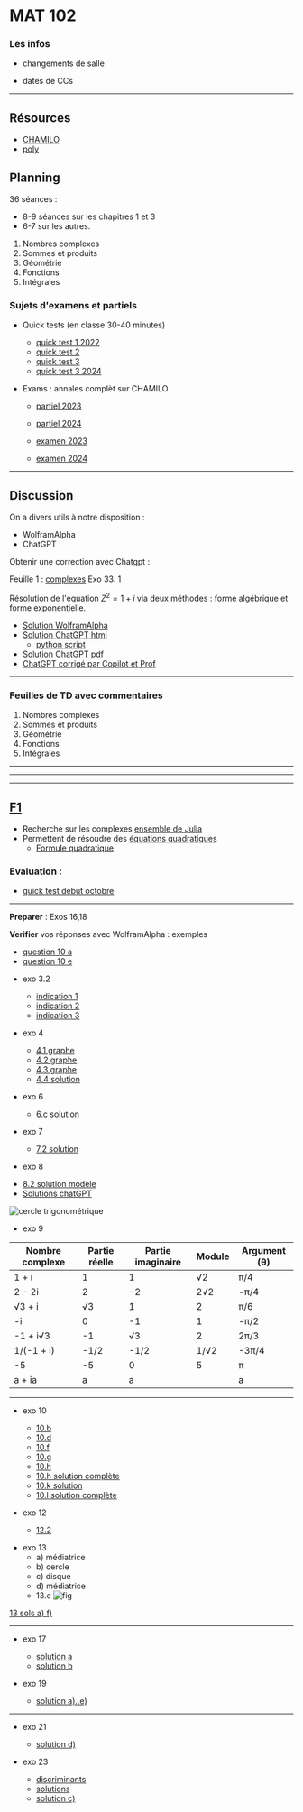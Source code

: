 # MAT 102

### Les infos 
- changements de salle
- dates de CCs

    <!-- - **Vendredi 13/12/2024 D004.** -->
    <!--    -  18 octobre, DLST D102. -->

    <!-- - **IMPORTANT quick test 2 27/11/2024** -->

---


## Résources 

- [CHAMILO](https://chamilo.univ-grenoble-alpes.fr/courses/GBX1MT12/)
- [poly](./polyMAT102-main.pdf) 

## Planning

36 séances :

* 8-9 séances sur les chapitres 1 et 3
* 6-7 sur les autres.

1. Nombres complexes
1. Sommes et produits
1. Géométrie 
1. Fonctions 
1. Intégrales 


### Sujets d'examens et partiels

- Quick tests (en classe 30-40 minutes)
    - [quick test 1 2022](./quick_test.pdf)
    - [quick test 2](qt2.pdf)
    - [quick test 3](qt3.pdf)
    - [quick test 3 2024](./qt2_2024.pdf)


- Exams : annales complèt sur CHAMILO

    - [partiel  2023](./Annales/2023-octobre.pdf)
    - [partiel  2024](./Annales/2024-octobre-corr.pdf)

    - [examen 2023](./Annales/2023-final.pdf)
    - [examen 2024](./Annales/2024-final-corr.pdf)

<!-- ![fig1](./fig_2022.png) -->
<!-- ![fig1](./fig_2023.png) -->


---

## Discussion 

On a divers utils à notre disposition :

- WolframAlpha
- ChatGPT

<!-- ``` -->
<!-- Write a story about about Lynna --> 
<!-- who is late for  her math class --> 
<!-- but makes up to the teacher --> 
<!-- by buying a hot chocolate for him -->

<!-- ``` -->

<!-- And [here is the result](./story.md) -->
<!-- et en français [ici](./story_french.md). -->

<!-- ### Plus serieusement --> 

Obtenir une correction avec Chatgpt :

Feuille 1 : [complexes](./Fiche1-complexes.pdf)
Exo 33. 1

Résolution de l'équation $Z^2 = 1 + i$ via deux méthodes : forme algébrique et forme exponentielle.


- [Solution WolframAlpha](https://www.wolframalpha.com/input/?i=solve+z%5E2+%3D+1+%2B+i)
- [Solution ChatGPT html](./chatgpt.html)
    - [python script](./clean_gpt.md)
- [Solution ChatGPT pdf](./chatgpt.pdf)
- [ChatGPT corrigé par Copilot et Prof](./chatgpt_corrected.html)

---

### Feuilles de TD avec commentaires

1. Nombres complexes
1. Sommes et produits
1. Géométrie 
1. Fonctions 
1. Intégrales 


---

 <!-- 16-17 -->

<!-- 15.5 /16 -->


<!-- **nombres complexes** -->

<!-- - [lapin de Douady](https://youtu.be/JttLtB0Gkdk ) -->
<!-- <!-1- - [mandelbrottle](https://github.com/macbuse/Mandelbrottle/blob/master/mandelbrotlle_coke.ipynb) -1-> -->

<!-- --- -->


<!-- --- -->

<!-- [F5](./Fiche5-integrales.pdf) -->

<!-- - [exo 5](./Fiche5Ex5.pdf) -->
<!-- - [exo 6](./Fiche5Ex6.pdf) -->
<!-- - [exo 7](./Fiche5Ex7.pdf) -->

<!-- - [exo 8b](https://www.wolframalpha.com/input?i=primitive++sqrt%28t%5E2+-+4%29) -->
<!-- - [exo 8c](https://www.wolframalpha.com/input?i=primitive++sqrt%289+-+4t%5E2%29) -->
<!-- - [exo 11d](https://www.wolframalpha.com/input?i=primitive+1%2F%28x%5E2+-+3x+%2B+2%29) -->
<!-- - [exo 12e](https://www.wolframalpha.com/input?i=primitive++exp%28x%29+cos%28x%29) -->
<!-- - [exo 12h](https://www.wolframalpha.com/input?i=primitive++exp%28x%29+%28x%5E2+%2B+x+%2B+1%29) -->
<!-- - [exo 14](https://www.wolframalpha.com/input?i=primitive+sin%5E3%28x%29) -->

<!-- --- -->

---


<!-- [F4](./Fiche4-fonctions.pdf) -->

<!-- - [exo 28](https://www.wolframalpha.com/input?i=x+from+-7+to+7+plot+1%2F2+x+%2B+2+%2B+%5Clog%28%28+x-1%29%2F%28x%2B1%29%29+) -->

<!-- --- -->

<!-- ### Géométrie --> 

<!-- <!-1- --- -1-> -->

<!-- [F3](./Fiche3-geometrie.pdf) -->

<!-- **Preparer pour 12/10** exos 7 et 9 -->

<!-- [quick test géométrie 2022](./qt3.pdf) -->

<!-- --- -->

<!-- [F2](./Fiche2-sommes-produits.pdf) -->

<!-- <!-1- **Preparer pour 5/10** -1-> -->


<!-- - [quick test 2023](./qt2.pdf) -->

<!-- - [Progression arithmétique](https://fr.wikipedia.org/wiki/Suite_arithm%C3%A9tique) -->
<!-- - [Progression géométrique](https://fr.wikipedia.org/wiki/Suite_g%C3%A9om%C3%A9trique) -->
<!-- - [Série géométrique](https://fr.wikipedia.org/wiki/S%C3%A9rie_g%C3%A9om%C3%A9trique) -->
<!-- - [Somme telescopique](https://fr.wikipedia.org/wiki/Somme_t%C3%A9lescopique) -->


---

## [F1](./Fiche1-complexes.pdf)

- Recherche sur les complexes [ensemble de Julia](https://fr.wikipedia.org/wiki/Ensemble_de_Julia)
- Permettent de résoudre des [équations
quadratiques](https://fr.wikipedia.org/wiki/%C3%89quation_du_second_degr%C3%A9)
    - [Formule quadratique](https://fr.wikipedia.org/wiki/Formule_quadratique)


### Evaluation : 
- [quick test debut octobre](./quick_test.pdf)

---

**Preparer** : Exos 16,18

<!-- **Preparer** --> 
<!-- Exo 19 m) n) o) -->
<!-- Exo 20 i) j) -->

**Verifier** vos réponses avec WolframAlpha :  exemples

- [question 10 a](https://www.wolframalpha.com/input?i=simplify+%281+%2B+i%29%5E2)
- [question 10 e](https://www.wolframalpha.com/input?i=simplify+%281+%2B+2i%29%283+%2B+4i%29+)


<!-- --- -->

- exo 3.2
    - [indication
    1](https://www.wolframalpha.com/input?i=simplify+2%2F%285+-+sqrt%282%29%29)
    - [indication
    2](https://www.wolframalpha.com/input?i=simplify+5%2F%283+%2B+sqrt%282%29%29)
    - [indication
    3](https://www.wolframalpha.com/input?i=simplify+4%2F%282+-+sqrt%282%29%29)

- exo 4
    - [4.1 graphe](https://www.wolframalpha.com/input?i=plot+3x%5E2%E2%88%92x%2B2+)
    - [4.2 graphe](https://www.wolframalpha.com/input?i=plot+-5x%5E2%E2%88%929x%2B2+)
    - [4.3 graphe](https://www.wolframalpha.com/input?i=plot++3x%5E2%E2%88%924x%2B1)
    - [4.4 solution ](./sol_1_4.html)

- exo 6
    - [6.c solution](./sol_1_6_c.html)

- exo 7
    - [7.2 solution](./sol_1_7_2.html)

- exo 8
<!--     - [cercle trigonométrique](https://fr.wikipedia.org/wiki/Cercle_trigonom%C3%A9trique) -->
- [8.2 solution modèle](./sol_1_8_2.html)
- [Solutions chatGPT](./exo1.8.md)


<!-- --- -->

![cercle trigonométrique](./Unit_circle_angles_color.svg)


- exo 9


| Nombre complexe   | Partie réelle | Partie imaginaire | Module       | Argument (θ) |
|-------------------|---------------|-------------------|--------------|--------------|
| 1 + i             | 1             | 1                 | √2           | π/4          |
| 2 - 2i            | 2             | -2                | 2√2          | -π/4         |
| √3 + i            | √3            | 1                 | 2            | π/6          |
| -i                | 0             | -1                | 1            | -π/2         |
| -1 + i√3          | -1            | √3                | 2            | 2π/3         |
| 1/(-1 + i)        | -1/2          | -1/2              | 1/√2         | -3π/4        |
| -5                | -5            | 0                 | 5            | π            |
| a + ia            | a             | a                 | |a|√2        | π/4 (a>0), -3π/4 (a<0) |




---

- exo 10
    - [10.b](https://www.wolframalpha.com/input?i=simplify+%282-i%29%5E2)
    - [10.d](https://www.wolframalpha.com/input?i=simplify+%281-+i%29%282%2Bi%29)
    - [10.f](https://www.wolframalpha.com/input?i=simplify+%281-3i%29%285-2i%29)
    - [10.g](https://www.wolframalpha.com/input?i=simplify+%282%2B3i%29%5E2%282-3i%29)
    - [10.h](https://www.wolframalpha.com/input?i=simplify+%283%2Bi%29%5E3)
    - [10.h solution complète](./sol_1_10_h.html)
    - [10.k solution ](https://www.wolframalpha.com/input?i=simplify+%282%2B3i%29%5E2%2B%282-3i%29%5E2)
    - [10.l solution complète](./sol_1_10_l.html)

- exo 12
    - [12.2](./sol_1_12_3.html)


<!-- - exo  24 -->
<!-- - [solutions a,c,e](./sol_1_24_ace.md) -->


- exo 13
    - a) médiatrice
    - b) cercle
    - c) disque
    - d) médiatrice
    - 13.e ![fig](./1_13e.png)

[13 sols a) f)](/sol_1_13_af.html)

---

- exo 17
    - [solution a](./sol_1_17_a.html)
    - [solution b](./sol_17_b.html)


- exo 19
    - [solution a)..e)](./sol_1_19.pdf)

---

- exo 21
    - [solution d)](./sol_1_21_d.html)

- exo 23
    - [discriminants](./sol_1_23_disc.html)
    - [solutions](./sol_1_23_all.html)
    - [solution c)](./sol_1_23_c.html)

<!-- <!-1- ### exos avec commentaires -1-> -->

<!-- <!-1- **Exo 4** -1-> -->

<!-- <!-1- 1. pas de solution -1-> -->
<!-- <!-1- 1. [solve −5x^2−9x+2 = 0](https://www.wolframalpha.com/input?i=solve++%E2%88%925x%5E2%E2%88%929x%2B2) -1-> -->
<!-- <!-1- 1. [solve  1/3 x^2−2x+3 = 0](https://www.wolframalpha.com/input?i=solve++1%2F3+x%5E2%E2%88%922x%2B3+%3D+0) -1-> -->
<!-- <!-1- 1. [ −4x+3x^2+1 = 0](https://www.wolframalpha.com/input?i=solve+++%E2%88%924x%2B3x%5E2%2B1+%3D+0) -1-> -->


<!-- <!-1- Distance AB = longueur du vecteur A - B (et du B - A) -1-> -->

<!-- <!-1- 1. [(2, 1)  - (−1, 2)](https://www.wolframalpha.com/input?i=%282%2C+1%29++-+%28%E2%88%921%2C+2%29) -1-> -->
<!-- <!-1- 1. [(5, −3)  - (3, -1-> -->
<!-- <!-1- 1)](https://www.wolframalpha.com/input?i=%285%2C+%E2%88%923%29++-+%283%2C+1%29) -1-> -->

<!-- --- -->


<!-- **1.3.1.2 Calcul des racines carrées via la forme algébrique** -->

<!-- - [11 e](https://www.wolframalpha.com/input?i=solve+++z%5E2+%3D+8+%E2%88%92+6i) -->
<!-- - [11 f](https://www.wolframalpha.com/input?i=solve+++z%5E2+%3D++%E2%88%923+%2B+4i) -->
<!-- - [11 g](https://www.wolframalpha.com/input?i=solve+++z%5E2+%3D++%3D+7+%2B+24i) -->
<!-- - [11 h](https://www.wolframalpha.com/input?i=solve+++z%5E2+%3D++%3D+9+%2B40+i) -->

<!-- <!-1- **1.3.2 Résolution d’une équation du second degré dans C** -1-> -->

<!-- - [23 a](https://www.wolframalpha.com/input?i=solve+z%5E2+%2B+%281+%E2%88%92+5i%29z+%2B+2i+%E2%88%92+6+%3D+0) -->
<!-- - [23 b](https://www.wolframalpha.com/input?i=solve++z%5E2+%E2%88%92+%283+%2B+4i%29z+%2B+7i+%E2%88%92+1+%3D) -->
<!-- - [23 c](https://www.wolframalpha.com/input?i=solve++2z%5E2+%2B+%285+%2B+i%29z+%2B+2+%2B+2i+%3D+0) -->




